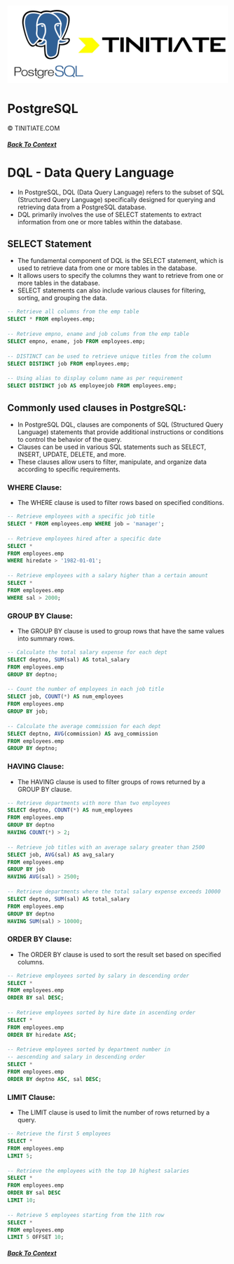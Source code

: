 ![PostgreSQL Tinitiate Image](postgresql_tinitiate.png)

# PostgreSQL
&copy; TINITIATE.COM

##### [Back To Context](./README.md)

# DQL - Data Query Language
* In PostgreSQL, DQL (Data Query Language) refers to the subset of SQL (Structured Query Language) specifically designed for querying and retrieving data from a PostgreSQL database.
* DQL primarily involves the use of SELECT statements to extract information from one or more tables within the database.

## SELECT Statement
* The fundamental component of DQL is the SELECT statement, which is used to retrieve data from one or more tables in the database.
* It allows users to specify the columns they want to retrieve from one or more tables in the database.
* SELECT statements can also include various clauses for filtering, sorting, and grouping the data.
```sql
-- Retrieve all columns from the emp table
SELECT * FROM employees.emp;

-- Retrieve empno, ename and job colums from the emp table
SELECT empno, ename, job FROM employees.emp;

-- DISTINCT can be used to retrieve unique titles from the column
SELECT DISTINCT job FROM employees.emp;

-- Using alias to display column name as per requirement
SELECT DISTINCT job AS employeejob FROM employees.emp;
```

## Commonly used clauses in PostgreSQL:
* In PostgreSQL DQL, clauses are components of SQL (Structured Query Language) statements that provide additional instructions or conditions to control the behavior of the query.
* Clauses can be used in various SQL statements such as SELECT, INSERT, UPDATE, DELETE, and more.
* These clauses allow users to filter, manipulate, and organize data according to specific requirements.
### WHERE Clause:
* The WHERE clause is used to filter rows based on specified conditions.
```sql
-- Retrieve employees with a specific job title
SELECT * FROM employees.emp WHERE job = 'manager';

-- Retrieve employees hired after a specific date
SELECT *
FROM employees.emp
WHERE hiredate > '1982-01-01';

-- Retrieve employees with a salary higher than a certain amount
SELECT *
FROM employees.emp
WHERE sal > 2000;
```
### GROUP BY Clause:
* The GROUP BY clause is used to group rows that have the same values into summary rows.
```sql
-- Calculate the total salary expense for each dept
SELECT deptno, SUM(sal) AS total_salary
FROM employees.emp
GROUP BY deptno;

-- Count the number of employees in each job title
SELECT job, COUNT(*) AS num_employees
FROM employees.emp
GROUP BY job;

-- Calculate the average commission for each dept
SELECT deptno, AVG(commission) AS avg_commission
FROM employees.emp
GROUP BY deptno;
```
### HAVING Clause:
* The HAVING clause is used to filter groups of rows returned by a GROUP BY clause.
```sql
-- Retrieve departments with more than two employees
SELECT deptno, COUNT(*) AS num_employees
FROM employees.emp
GROUP BY deptno
HAVING COUNT(*) > 2;

-- Retrieve job titles with an average salary greater than 2500
SELECT job, AVG(sal) AS avg_salary
FROM employees.emp
GROUP BY job
HAVING AVG(sal) > 2500;

-- Retrieve departments where the total salary expense exceeds 10000
SELECT deptno, SUM(sal) AS total_salary
FROM employees.emp
GROUP BY deptno
HAVING SUM(sal) > 10000;
```
### ORDER BY Clause:
* The ORDER BY clause is used to sort the result set based on specified columns.
```sql
-- Retrieve employees sorted by salary in descending order
SELECT *
FROM employees.emp
ORDER BY sal DESC;

-- Retrieve employees sorted by hire date in ascending order
SELECT *
FROM employees.emp
ORDER BY hiredate ASC;

-- Retrieve employees sorted by department number in
-- aescending and salary in descending order
SELECT *
FROM employees.emp
ORDER BY deptno ASC, sal DESC;
```
### LIMIT Clause:
* The LIMIT clause is used to limit the number of rows returned by a query.
```sql
-- Retrieve the first 5 employees
SELECT *
FROM employees.emp
LIMIT 5;

-- Retrieve the employees with the top 10 highest salaries
SELECT *
FROM employees.emp
ORDER BY sal DESC
LIMIT 10;

-- Retrieve 5 employees starting from the 11th row
SELECT *
FROM employees.emp
LIMIT 5 OFFSET 10;
```

##### [Back To Context](./README.md)